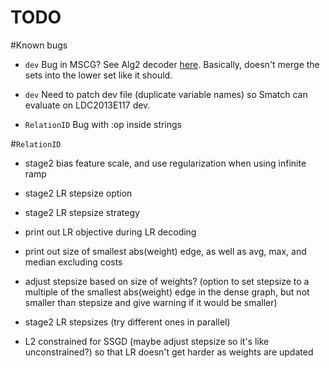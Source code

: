 TODO
====

#Known bugs

 - `dev` Bug in MSCG? See Alg2 decoder [here](https://github.com/jflanigan/jamr-internal/blob/10360b0ca055087605375e3c450471c1d273780f/src/GraphDecoder/Alg2.scala#L116).  Basically, doesn't merge the sets into the lower set like it should.

 - `dev` Need to patch dev file (duplicate variable names) so Smatch can evaluate on LDC2013E117 dev.

 - `RelationID` Bug with :op inside strings

#`RelationID`

 - stage2 bias feature scale, and use regularization when using infinite ramp

 - stage2 LR stepsize option

 - stage2 LR stepsize strategy

 - print out LR objective during LR decoding

 - print out size of smallest abs(weight) edge, as well as avg, max, and median excluding costs

 - adjust stepsize based on size of weights? (option to set stepsize to a multiple of the smallest abs(weight) edge in the dense graph, but not smaller than stepsize and give warning if it would be smaller)

 - stage2 LR stepsizes (try different ones in parallel)

 - L2 constrained for SSGD (maybe adjust stepsize so it's like unconstrained?) so that LR doesn't get harder as weights are updated


